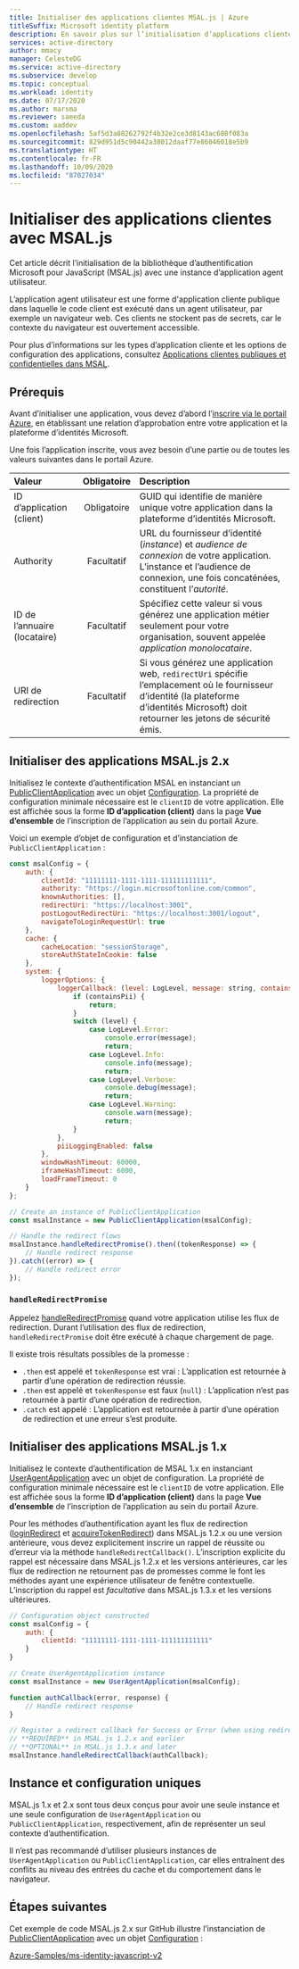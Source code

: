 ```yaml
---
title: Initialiser des applications clientes MSAL.js | Azure
titleSuffix: Microsoft identity platform
description: En savoir plus sur l’initialisation d’applications clientes à l’aide de la bibliothèque d’authentification Microsoft pour JavaScript (MSAL.js).
services: active-directory
author: mmacy
manager: CelesteDG
ms.service: active-directory
ms.subservice: develop
ms.topic: conceptual
ms.workload: identity
ms.date: 07/17/2020
ms.author: marsma
ms.reviewer: saeeda
ms.custom: aaddev
ms.openlocfilehash: 5af5d3a88262792f4b32e2ce3d8143ac680f083a
ms.sourcegitcommit: 829d951d5c90442a38012daaf77e86046018e5b9
ms.translationtype: HT
ms.contentlocale: fr-FR
ms.lasthandoff: 10/09/2020
ms.locfileid: "87027034"
---
```

# <a name="initialize-client-applications-using-msaljs"></a>Initialiser des applications clientes avec MSAL.js

Cet article décrit l’initialisation de la bibliothèque d’authentification Microsoft pour JavaScript (MSAL.js) avec une instance d’application agent utilisateur.

L’application agent utilisateur est une forme d'application cliente publique dans laquelle le code client est exécuté dans un agent utilisateur, par exemple un navigateur web. Ces clients ne stockent pas de secrets, car le contexte du navigateur est ouvertement accessible.

Pour plus d’informations sur les types d’application cliente et les options de configuration des applications, consultez [Applications clientes publiques et confidentielles dans MSAL](msal-client-applications.md).

## <a name="prerequisites"></a>Prérequis

Avant d’initialiser une application, vous devez d’abord l’[inscrire via le portail Azure](scenario-spa-app-registration.md), en établissant une relation d’approbation entre votre application et la plateforme d’identités Microsoft.

Une fois l’application inscrite, vous avez besoin d’une partie ou de toutes les valeurs suivantes dans le portail Azure.

| Valeur | Obligatoire | Description |
|:----- | :------: | :---------- |
| ID d’application (client) | Obligatoire | GUID qui identifie de manière unique votre application dans la plateforme d’identités Microsoft. |
| Authority | Facultatif | URL du fournisseur d’identité (*instance*) et *audience de connexion* de votre application. L’instance et l’audience de connexion, une fois concaténées, constituent l’*autorité*. |
| ID de l’annuaire (locataire) | Facultatif | Spécifiez cette valeur si vous générez une application métier seulement pour votre organisation, souvent appelée *application monolocataire*. |
| URI de redirection | Facultatif | Si vous générez une application web, `redirectUri` spécifie l’emplacement où le fournisseur d’identité (la plateforme d’identités Microsoft) doit retourner les jetons de sécurité émis. |

## <a name="initialize-msaljs-2x-apps"></a>Initialiser des applications MSAL.js 2.x

Initialisez le contexte d’authentification MSAL en instanciant un [PublicClientApplication][msal-js-publicclientapplication] avec un objet [Configuration][msal-js-configuration]. La propriété de configuration minimale nécessaire est le `clientID` de votre application. Elle est affichée sous la forme **ID d’application (client)** dans la page **Vue d’ensemble** de l’inscription de l’application au sein du portail Azure.

Voici un exemple d’objet de configuration et d’instanciation de `PublicClientApplication` :

```javascript
const msalConfig = {
    auth: {
        clientId: "11111111-1111-1111-111111111111",
        authority: "https://login.microsoftonline.com/common",
        knownAuthorities: [],
        redirectUri: "https://localhost:3001",
        postLogoutRedirectUri: "https://localhost:3001/logout",
        navigateToLoginRequestUrl: true
    },
    cache: {
        cacheLocation: "sessionStorage",
        storeAuthStateInCookie: false
    },
    system: {
        loggerOptions: {
            loggerCallback: (level: LogLevel, message: string, containsPii: boolean): void => {
                if (containsPii) {
                    return;
                }
                switch (level) {
                    case LogLevel.Error:
                        console.error(message);
                        return;
                    case LogLevel.Info:
                        console.info(message);
                        return;
                    case LogLevel.Verbose:
                        console.debug(message);
                        return;
                    case LogLevel.Warning:
                        console.warn(message);
                        return;
                }
            },
            piiLoggingEnabled: false
        },
        windowHashTimeout: 60000,
        iframeHashTimeout: 6000,
        loadFrameTimeout: 0
    }
};

// Create an instance of PublicClientApplication
const msalInstance = new PublicClientApplication(msalConfig);

// Handle the redirect flows
msalInstance.handleRedirectPromise().then((tokenResponse) => {
    // Handle redirect response
}).catch((error) => {
    // Handle redirect error
});
```

### `handleRedirectPromise`

Appelez [handleRedirectPromise][msal-js-handleredirectpromise] quand votre application utilise les flux de redirection. Durant l’utilisation des flux de redirection, `handleRedirectPromise` doit être exécuté à chaque chargement de page.

Il existe trois résultats possibles de la promesse :

- `.then` est appelé et `tokenResponse` est vrai : L’application est retournée à partir d’une opération de redirection réussie.
- `.then` est appelé et `tokenResponse` est faux (`null`) : L’application n’est pas retournée à partir d’une opération de redirection.
- `.catch` est appelé : L’application est retournée à partir d’une opération de redirection et une erreur s’est produite.

## <a name="initialize-msaljs-1x-apps"></a>Initialiser des applications MSAL.js 1.x

Initialisez le contexte d’authentification de MSAL 1.x en instanciant [UserAgentApplication][msal-js-useragentapplication] avec un objet de configuration. La propriété de configuration minimale nécessaire est le `clientID` de votre application. Elle est affichée sous la forme **ID d’application (client)** dans la page **Vue d’ensemble** de l’inscription de l’application au sein du portail Azure.

Pour les méthodes d’authentification ayant les flux de redirection ([loginRedirect][msal-js-loginredirect] et [acquireTokenRedirect][msal-js-acquiretokenredirect]) dans MSAL.js 1.2.x ou une version antérieure, vous devez explicitement inscrire un rappel de réussite ou d’erreur via la méthode `handleRedirectCallback()`. L’inscription explicite du rappel est nécessaire dans MSAL.js 1.2.x et les versions antérieures, car les flux de redirection ne retournent pas de promesses comme le font les méthodes ayant une expérience utilisateur de fenêtre contextuelle. L’inscription du rappel est *facultative* dans MSAL.js 1.3.x et les versions ultérieures.

```javascript
// Configuration object constructed
const msalConfig = {
    auth: {
        clientId: "11111111-1111-1111-111111111111"
    }
}

// Create UserAgentApplication instance
const msalInstance = new UserAgentApplication(msalConfig);

function authCallback(error, response) {
    // Handle redirect response
}

// Register a redirect callback for Success or Error (when using redirect methods)
// **REQUIRED** in MSAL.js 1.2.x and earlier
// **OPTIONAL** in MSAL.js 1.3.x and later
msalInstance.handleRedirectCallback(authCallback);
```

## <a name="single-instance-and-configuration"></a>Instance et configuration uniques

MSAL.js 1.x et 2.x sont tous deux conçus pour avoir une seule instance et une seule configuration de `UserAgentApplication` ou `PublicClientApplication`, respectivement, afin de représenter un seul contexte d’authentification.

Il n’est pas recommandé d’utiliser plusieurs instances de `UserAgentApplication` ou `PublicClientApplication`, car elles entraînent des conflits au niveau des entrées du cache et du comportement dans le navigateur.

## <a name="next-steps"></a>Étapes suivantes

Cet exemple de code MSAL.js 2.x sur GitHub illustre l’instanciation de [PublicClientApplication][msal-js-publicclientapplication] avec un objet [Configuration][msal-js-configuration] :

[Azure-Samples/ms-identity-javascript-v2](https://github.com/Azure-Samples/ms-identity-javascript-v2)

<!-- LINKS - External -->
[msal-browser]: https://azuread.github.io/microsoft-authentication-library-for-js/ref/msal-browser/
[msal-core]: https://azuread.github.io/microsoft-authentication-library-for-js/ref/msal-core/
[msal-js-acquiretokenredirect]: https://azuread.github.io/microsoft-authentication-library-for-js/ref/msal-core/classes/_useragentapplication_.useragentapplication.html#acquiretokenredirect
[msal-js-configuration]: https://azuread.github.io/microsoft-authentication-library-for-js/ref/msal-core/modules/_configuration_.html
[msal-js-handleredirectpromise]: https://azuread.github.io/microsoft-authentication-library-for-js/ref/msal-browser/classes/_src_app_publicclientapplication_.publicclientapplication.html#handleredirectpromise
[msal-js-loginredirect]: https://azuread.github.io/microsoft-authentication-library-for-js/ref/msal-core/classes/_useragentapplication_.useragentapplication.html#loginredirect
[msal-js-publicclientapplication]: https://azuread.github.io/microsoft-authentication-library-for-js/ref/msal-browser/classes/_src_app_publicclientapplication_.publicclientapplication.html
[msal-js-useragentapplication]: https://azuread.github.io/microsoft-authentication-library-for-js/ref/msal-core/modules/_useragentapplication_.html
